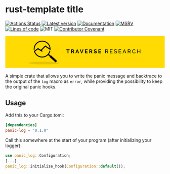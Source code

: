 # rust-template title

[![Actions Status](https://github.com/Traverse-Research/rust-template/actions/workflows/ci.yml/badge.svg)](https://github.com/Traverse-Research/rust-template/actions)
[![Latest version](https://img.shields.io/crates/v/rust-template.svg?logo=rust)](https://crates.io/crates/rust-template)
[![Documentation](https://docs.rs/rust-template/badge.svg)](https://docs.rs/rust-template)
[![MSRV](https://img.shields.io/badge/rustc-1.74.0+-ab6000.svg)](https://blog.rust-lang.org/2023/11/16/Rust-1.74.0.html)
[![Lines of code](https://tokei.rs/b1/github/Traverse-Research/rust-template)](https://github.com/Traverse-Research/rust-template)
![MIT](https://img.shields.io/badge/license-MIT-blue.svg)
[![Contributor Covenant](https://img.shields.io/badge/contributor%20covenant-v1.4%20adopted-ff69b4.svg)](./CODE_OF_CONDUCT.md)

[![Banner](banner.png)](https://traverseresearch.nl)

A simple crate that allows you to write the panic message and backtrace to the output of the `log` macro as `error`, while providing
the possibility to keep the original panic hooks.

## Usage

Add this to your Cargo.toml:

```toml
[dependencies]
panic-log = "0.1.0"
```

Call this somewhere at the start of your program (after initializing your logger):

```rust
use panic_log::Configuration;
[...]
panic_log::initialize_hook(Configuration::default());
```
